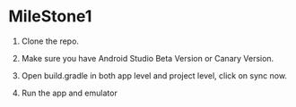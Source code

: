 # MileStone1

1) Clone the repo.

2) Make sure you have Android Studio Beta Version or Canary Version.

3) Open build.gradle in both app level and project level, click on sync now.

4) Run the app and emulator
